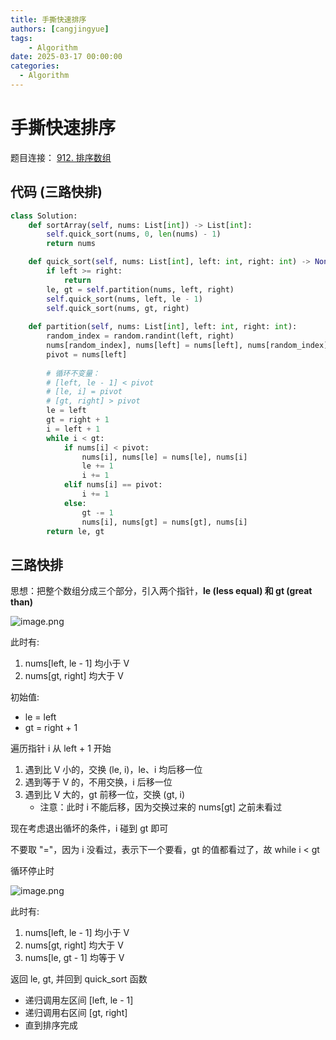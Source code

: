 ```yaml
---
title: 手撕快速排序
authors: [cangjingyue]
tags: 
    - Algorithm
date: 2025-03-17 00:00:00
categories:
  - Algorithm
---
```


# 手撕快速排序

题目连接： [912. 排序数组](https://leetcode.cn/problems/sort-an-array/)

## 代码 (三路快排)

```python
class Solution:
    def sortArray(self, nums: List[int]) -> List[int]:
        self.quick_sort(nums, 0, len(nums) - 1)
        return nums

    def quick_sort(self, nums: List[int], left: int, right: int) -> None:
        if left >= right:
            return
        le, gt = self.partition(nums, left, right)
        self.quick_sort(nums, left, le - 1)
        self.quick_sort(nums, gt, right)
    
    def partition(self, nums: List[int], left: int, right: int):
        random_index = random.randint(left, right)
        nums[random_index], nums[left] = nums[left], nums[random_index]
        pivot = nums[left]
        
        # 循环不变量：
        # [left, le - 1] < pivot
        # [le, i] = pivot
        # [gt, right] > pivot
        le = left
        gt = right + 1
        i = left + 1
        while i < gt:
            if nums[i] < pivot:
                nums[i], nums[le] = nums[le], nums[i]
                le += 1
                i += 1
            elif nums[i] == pivot:
                i += 1
            else:
                gt -= 1
                nums[i], nums[gt] = nums[gt], nums[i]
        return le, gt
```

## 三路快排

思想：把整个数组分成三个部分，引入两个指针，**le (less equal) 和 gt (great than)**

![image.png](https://cangjingyue.oss-cn-hangzhou.aliyuncs.com/picgo/20250317123705.png)

此时有:

1. nums[left, le - 1] 均小于 V
2. nums[gt, right] 均大于 V

初始值:

- le = left
- gt = right + 1

遍历指针 i 从 left + 1 开始

1. 遇到比 V 小的，交换 (le, i)，le、i 均后移一位
2. 遇到等于 V 的，不用交换，i 后移一位
3. 遇到比 V 大的，gt 前移一位，交换 (gt, i)
	- 注意：此时 i 不能后移，因为交换过来的 nums[gt] 之前未看过

现在考虑退出循坏的条件，i 碰到 gt 即可

不要取 "="，因为 i 没看过，表示下一个要看，gt 的值都看过了，故 while i < gt

循环停止时

![image.png](https://cangjingyue.oss-cn-hangzhou.aliyuncs.com/picgo/20250317124257.png)

此时有:

1. nums[left, le - 1] 均小于 V
2. nums[gt, right] 均大于 V
3. nums[le, gt - 1] 均等于 V

返回 le, gt, 并回到 quick_sort 函数

- 递归调用左区间 [left, le - 1]
- 递归调用右区间 [gt, right]
- 直到排序完成

